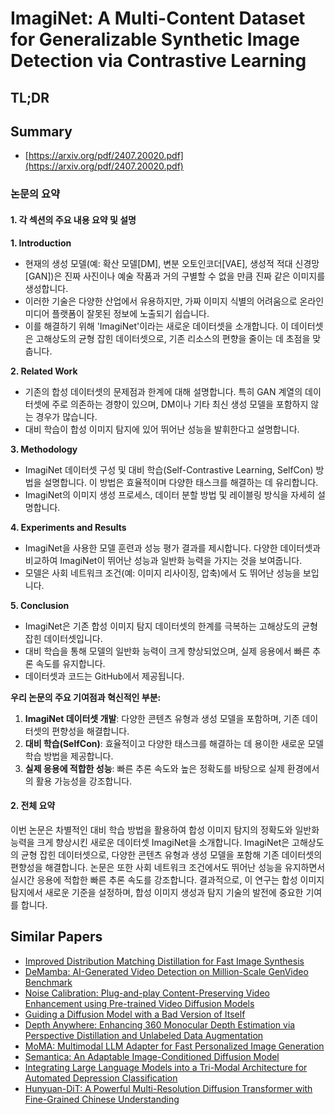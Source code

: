 # ImagiNet: A Multi-Content Dataset for Generalizable Synthetic Image Detection via Contrastive Learning
## TL;DR
## Summary
- [https://arxiv.org/pdf/2407.20020.pdf](https://arxiv.org/pdf/2407.20020.pdf)

### 논문의 요약

#### 1. 각 섹션의 주요 내용 요약 및 설명

**1. Introduction**
- 현재의 생성 모델(예: 확산 모델[DM], 변분 오토인코더[VAE], 생성적 적대 신경망[GAN])은 진짜 사진이나 예술 작품과 거의 구별할 수 없을 만큼 진짜 같은 이미지를 생성합니다.
- 이러한 기술은 다양한 산업에서 유용하지만, 가짜 이미지 식별의 어려움으로 온라인 미디어 플랫폼이 잘못된 정보에 노출되기 쉽습니다.
- 이를 해결하기 위해 'ImagiNet'이라는 새로운 데이터셋을 소개합니다. 이 데이터셋은 고해상도의 균형 잡힌 데이터셋으로, 기존 리소스의 편향을 줄이는 데 초점을 맞춥니다.

**2. Related Work**
- 기존의 합성 데이터셋의 문제점과 한계에 대해 설명합니다. 특히 GAN 계열의 데이터셋에 주로 의존하는 경향이 있으며, DM이나 기타 최신 생성 모델을 포함하지 않는 경우가 많습니다.
- 대비 학습이 합성 이미지 탐지에 있어 뛰어난 성능을 발휘한다고 설명합니다.

**3. Methodology**
- ImagiNet 데이터셋 구성 및 대비 학습(Self-Contrastive Learning, SelfCon) 방법을 설명합니다. 이 방법은 효율적이며 다양한 태스크를 해결하는 데 유리합니다.
- ImagiNet의 이미지 생성 프로세스, 데이터 분할 방법 및 레이블링 방식을 자세히 설명합니다.

**4. Experiments and Results**
- ImagiNet을 사용한 모델 훈련과 성능 평가 결과를 제시합니다. 다양한 데이터셋과 비교하여 ImagiNet이 뛰어난 성능과 일반화 능력을 가지는 것을 보여줍니다.
- 모델은 사회 네트워크 조건(예: 이미지 리사이징, 압축)에서 도 뛰어난 성능을 보입니다.

**5. Conclusion**
- ImagiNet은 기존 합성 이미지 탐지 데이터셋의 한계를 극복하는 고해상도의 균형 잡힌 데이터셋입니다.
- 대비 학습을 통해 모델의 일반화 능력이 크게 향상되었으며, 실제 응용에서 빠른 추론 속도를 유지합니다.
- 데이터셋과 코드는 GitHub에서 제공됩니다.

**우리 논문의 주요 기여점과 혁신적인 부분:**
1. **ImagiNet 데이터셋 개발**: 다양한 콘텐츠 유형과 생성 모델을 포함하며, 기존 데이터셋의 편향성을 해결합니다.
2. **대비 학습(SelfCon)**: 효율적이고 다양한 태스크를 해결하는 데 용이한 새로운 모델 학습 방법을 제공합니다.
3. **실제 응용에 적합한 성능**: 빠른 추론 속도와 높은 정확도를 바탕으로 실제 환경에서의 활용 가능성을 강조합니다.

#### 2. 전체 요약

이번 논문은 차별적인 대비 학습 방법을 활용하여 합성 이미지 탐지의 정확도와 일반화 능력을 크게 향상시킨 새로운 데이터셋 ImagiNet을 소개합니다. ImagiNet은 고해상도의 균형 잡힌 데이터셋으로, 다양한 콘텐츠 유형과 생성 모델을 포함해 기존 데이터셋의 편향성을 해결합니다. 논문은 또한 사회 네트워크 조건에서도 뛰어난 성능을 유지하면서 실시간 응용에 적합한 빠른 추론 속도를 강조합니다. 결과적으로, 이 연구는 합성 이미지 탐지에서 새로운 기준을 설정하며, 합성 이미지 생성과 탐지 기술의 발전에 중요한 기여를 합니다.

## Similar Papers
- [Improved Distribution Matching Distillation for Fast Image Synthesis](2405.14867.md)
- [DeMamba: AI-Generated Video Detection on Million-Scale GenVideo Benchmark](2405.19707.md)
- [Noise Calibration: Plug-and-play Content-Preserving Video Enhancement using Pre-trained Video Diffusion Models](2407.10285.md)
- [Guiding a Diffusion Model with a Bad Version of Itself](2406.02507.md)
- [Depth Anywhere: Enhancing 360 Monocular Depth Estimation via Perspective Distillation and Unlabeled Data Augmentation](2406.12849.md)
- [MoMA: Multimodal LLM Adapter for Fast Personalized Image Generation](2404.05674.md)
- [Semantica: An Adaptable Image-Conditioned Diffusion Model](2405.14857.md)
- [Integrating Large Language Models into a Tri-Modal Architecture for Automated Depression Classification](2407.19340.md)
- [Hunyuan-DiT: A Powerful Multi-Resolution Diffusion Transformer with Fine-Grained Chinese Understanding](2405.08748.md)
